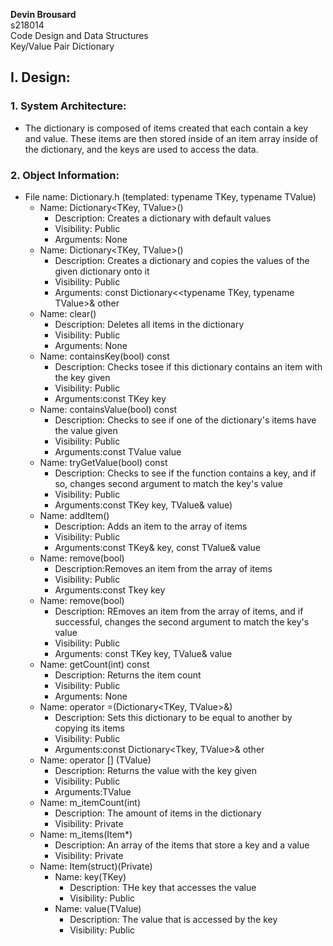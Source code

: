 **Devin Brousard**  
s218014  
Code Design and Data Structures  
Key/Value Pair Dictionary
  
## **I. Design:**
### 1. System Architecture: 
* The dictionary is composed of items created that each contain a key and value. These items are then stored inside of an item array inside of the dictionary, and the keys are used to access the data.
### 2. Object Information:
*  File name: Dictionary.h (templated: typename TKey, typename TValue)
    * Name: Dictionary&lt;TKey, TValue>()
      * Description: Creates a dictionary with default values
      * Visibility: Public
      * Arguments: None
    * Name: Dictionary&lt;TKey, TValue>()
      * Description: Creates a dictionary and copies the values of the given dictionary onto it
      * Visibility: Public
      * Arguments: const Dictionary<&lt;typename TKey, typename TValue>& other
    * Name: clear()
      * Description: Deletes all items in the dictionary
      * Visibility: Public
      * Arguments: None
    * Name: containsKey(bool) const
      * Description: Checks tosee if this dictionary contains an item with the key given
      * Visibility: Public
      * Arguments:const TKey key
    * Name: containsValue(bool) const
      * Description: Checks to see if one of the dictionary's items have the value given
      * Visibility: Public
      * Arguments:const TValue value
    * Name: tryGetValue(bool) const
      * Description: Checks to see if the function contains a key, and if so, changes second argument to match the key's value
      * Visibility: Public
      * Arguments:const TKey key, TValue& value)
    * Name: addItem()
      * Description: Adds an item to the array of items
      * Visibility: Public
      * Arguments:const TKey& key, const TValue& value
    * Name: remove(bool)
      * Description:Removes an item from the array of items
      * Visibility: Public
      * Arguments:const Tkey key
    * Name: remove(bool)
      * Description: REmoves an item from the array of items, and if successful, changes the second argument to match the key's value
      * Visibility: Public
      * Arguments: const TKey key, TValue& value
    * Name: getCount(int) const
      * Description: Returns the item count
      * Visibility: Public
      * Arguments: None
    * Name: operator =(Dictionary&lt;TKey, TValue>&)
      * Description: Sets this dictionary to be equal to another by copying its items
      * Visibility: Public
      * Arguments:const Dictionary&lt;Tkey, TValue>& other
    * Name: operator [] (TValue)
      * Description: Returns the value with the key given
      * Visibility: Public
      * Arguments:TValue
    * Name: m_itemCount(int)
      * Description: The amount of items in the dictionary 
      * Visibility: Private
    * Name: m_items(Item*)
      * Description: An array of the items that store a key and a value
      * Visibility: Private
    * Name: Item(struct)(Private)
      * Name: key(TKey)
        * Description: THe key that accesses the value
        * Visibility: Public
      * Name: value(TValue)
        * Description: The value that is accessed by the key
        * Visibility: Public